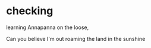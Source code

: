 # checking
learning
Annapanna on the loose,

Can you believe I'm out roaming the land in the sunshine
